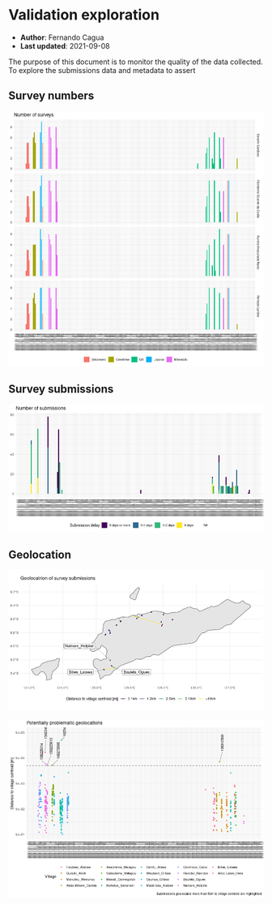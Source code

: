 Validation exploration
================

-   **Author**: Fernando Cagua
-   **Last updated**: 2021-09-08

The purpose of this document is to monitor the quality of the data
collected. To explore the submissions data and metadata to assert

## Survey numbers

![](validation_files/figure-gfm/n-surveys-1.png)<!-- -->

## Survey submissions

![](validation_files/figure-gfm/submission-delay-1.png)<!-- -->

## Geolocation

![](validation_files/figure-gfm/gis-timor-submissions-1.png)<!-- -->

![](validation_files/figure-gfm/distance-to-centroid-1.png)<!-- -->
